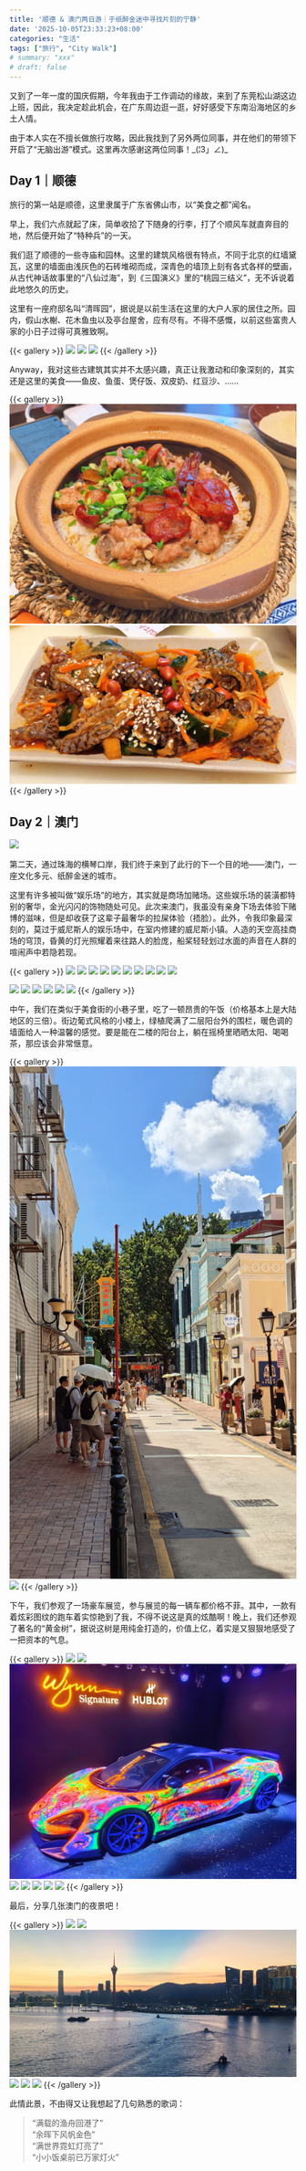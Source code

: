 ```yaml
---
title: '顺德 & 澳门两日游｜于纸醉金迷中寻找片刻的宁静'
date: '2025-10-05T23:33:23+08:00'
categories: "生活"
tags: ["旅行", "City Walk"]
# summary: "xxx"
# draft: false
---
```


又到了一年一度的国庆假期，今年我由于工作调动的缘故，来到了东莞松山湖这边上班，因此，我决定趁此机会，在广东周边逛一逛，好好感受下东南沿海地区的乡土人情。

由于本人实在不擅长做旅行攻略，因此我找到了另外两位同事，并在他们的带领下开启了“无脑出游”模式。这里再次感谢这两位同事！\_(¦3」∠)\_

## Day 1｜顺德

旅行的第一站是顺德，这里隶属于广东省佛山市，以“美食之都”闻名。

早上，我们六点就起了床，简单收拾了下随身的行李，打了个顺风车就直奔目的地，然后便开始了“特种兵”的一天。

我们逛了顺德的一些寺庙和园林。这里的建筑风格很有特点，不同于北京的红墙黛瓦，这里的墙面由浅灰色的石砖堆砌而成，深青色的墙顶上刻有各式各样的壁画，从古代神话故事里的“八仙过海”，到《三国演义》里的“桃园三结义”，无不诉说着此地悠久的历史。

这里有一座府邸名叫“清晖园”，据说是以前生活在这里的大户人家的居住之所。园内，假山水榭、花木鱼虫以及亭台屋舍，应有尽有。不得不感慨，以前这些富贵人家的小日子过得可真雅致啊。

{{< gallery >}}
  <img src="./images/MEITU_20251004_113854723.jpg" class="grid-w50" />
  <img src="./images/MEITU_20251004_114842036.jpg" class="grid-w50" />
  <img src="./images/IMG_20251004_115231.jpg" class="grid-w50" />
{{< /gallery >}}

Anyway，我对这些古建筑其实并不太感兴趣，真正让我激动和印象深刻的，其实还是这里的美食——鱼皮、鱼蛋、煲仔饭、双皮奶、红豆沙、……

{{< gallery >}}
  <img src="./images/IMG_20251004_114651.jpg" class="grid-w50" />
  <img src="./images/IMG_20251004_114740.jpg" class="grid-w50" />
{{< /gallery >}}

## Day 2｜澳门

![](./images/MEITU_20251004_120823901.jpg)

第二天，通过珠海的横琴口岸，我们终于来到了此行的下一个目的地——澳门，一座文化多元、纸醉金迷的城市。

这里有许多被叫做“娱乐场”的地方，其实就是商场加赌场。这些娱乐场的装潢都特别的奢华，金光闪闪的饰物随处可见。此次来澳门，我虽没有亲身下场去体验下赌博的滋味，但是却收获了这辈子最奢华的拉屎体验（捂脸）。此外，令我印象最深刻的，莫过于威尼斯人的娱乐场中，在室内修建的威尼斯小镇。人造的天空高挂商场的穹顶，昏黄的灯光照耀着来往路人的脸庞，船桨轻轻划过水面的声音在人群的喧闹声中若隐若现。

{{< gallery >}}
  <img src="./images/MEITU_20251004_115534932.jpg" class="grid-w50" />
  <img src="./images/MEITU_20251004_115759945.jpg" class="grid-w50" />
  <img src="./images/MEITU_20251004_115707848.jpg" class="grid-w50" />
  <img src="./images/MEITU_20251004_115824623.jpg" class="grid-w50" />
  <img src="./images/MEITU_20251004_115651999.jpg" class="grid-w50" />
  <img src="./images/MEITU_20251004_115931347.jpg" class="grid-w50" />
  <img src="./images/MEITU_20251004_120115623.jpg" class="grid-w50" />
  <img src="./images/MEITU_20251004_115914851.jpg" class="grid-w50" />
  <img src="./images/MEITU_20251004_120052938.jpg" class="grid-w50" />
  <img src="./images/MEITU_20251004_120005042.jpg" class="grid-w50" />
  
  <img src="./images/MEITU_20251004_115954858.jpg" class="grid-w50" />
  
  <img src="./images/MEITU_20251004_120132719.jpg" class="grid-w50" />
  <img src="./images/MEITU_20251004_115943569.jpg" class="grid-w50" />
  <img src="./images/MEITU_20251004_120226677.jpg" class="grid-w50" />
  <img src="./images/MEITU_20251004_120151878.jpg" class="grid-w50" />
  
  <img src="./images/MEITU_20251004_120204052.jpg" class="grid-w50" />
{{< /gallery >}}

中午，我们在类似于美食街的小巷子里，吃了一顿昂贵的午饭（价格基本上是大陆地区的三倍）。街边葡式风格的小楼上，绿植爬满了二层阳台外的围栏，暖色调的墙面给人一种温馨的感觉。要是能在二楼的阳台上，躺在摇椅里晒晒太阳、喝喝茶，那应该会非常惬意。

{{< gallery >}}
  <img src="./images/IMG_20251004_121236.jpg" class="grid-w50" />
  <img src="./images/MEITU_20251004_115613961.jpg" class="grid-w50" />
{{< /gallery >}}

下午，我们参观了一场豪车展览，参与展览的每一辆车都价格不菲。其中，一款有着炫彩图纹的跑车着实惊艳到了我，不得不说这是真的炫酷啊！晚上，我们还参观了著名的“黄金树”，据说这树是用纯金打造的，价值上亿，着实是又狠狠地感受了一把资本的气息。

{{< gallery >}}
  <img src="./images/MEITU_20251004_120344689.jpg" class="grid-w50" />
  <img src="./images/MEITU_20251004_120358872.jpg" class="grid-w50" />
  <img src="./images/IMG_20251004_123001.jpg" class="grid-w50" />
  <img src="./images/MEITU_20251004_120443623.jpg" class="grid-w50" />
  <img src="./images/MEITU_20251004_120507673.jpg" class="grid-w50" />
  <img src="./images/MEITU_20251004_120427414.jpg" class="grid-w50" />
  <img src="./images/MEITU_20251004_120734196.jpg" class="grid-w50" />
  <img src="./images/MEITU_20251004_120714234.jpg" class="grid-w50" />
{{< /gallery >}}

最后，分享几张澳门的夜景吧！

{{< gallery >}}
  <img src="./images/MEITU_20251004_120545541.jpg" class="grid-w50" />
  <img src="./images/MEITU_20251004_120837376.jpg" class="grid-w50" />
  <img src="./images/IMG_20251004_122259.jpg" class="grid-w50" />
  <img src="./images/MEITU_20251004_120554890.jpg" class="grid-w50" />
  <img src="./images/MEITU_20251004_121028244.jpg" class="grid-w50" />
  <img src="./images/MEITU_20251004_120534258.jpg" class="grid-w50" />
{{< /gallery >}}

此情此景，不由得又让我想起了几句熟悉的歌词：

> “满载的渔舟回港了” \
> “余晖下风帆金色” \
> “满世界霓虹灯亮了” \
> “小小饭桌前已万家灯火”

